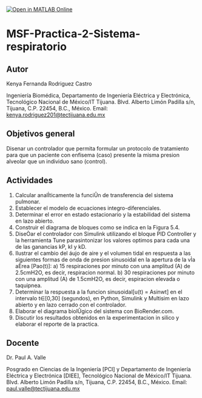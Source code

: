 [![Open in MATLAB Online](https://www.mathworks.com/images/responsive/global/open-in-matlab-online.svg)](https://matlab.mathworks.com/open/github/v1?repo=kenya-rodriguez201/MSF-Practica-2)

# MSF-Practica-2-Sistema-respiratorio
## Autor
Kenya Fernanda Rodriguez Castro 

Ingeniería Biomédica, Departamento de Ingeniería Eléctrica y Electrónica, Tecnológico Nacional de México/IT Tijuana. Blvd. Alberto Limón Padilla s/n, Tijuana, C.P. 22454, B.C., México. Email: kenya.rodriguez201@tectijuana.edu.mx

## Objetivos general
Disenar un controlador que permita formular un protocolo de tratamiento para que un paciente con enfisema (caso) presente la misma presion alveolar que un individuo sano (control).

## Actividades
1. Calcular analÌticamente la funciÛn de transferencia del sistema pulmonar.
2. Establecer el modelo de ecuaciones integro-diferenciales.
3. Determinar el error en estado estacionario y la estabilidad del sistema en lazo abierto.
4. Construir el diagrama de bloques como se indica en la Figura 5.4.
5. DiseÒar el controlador con Simulink utilizando el bloque
PID Controller y la herramienta Tune parasintonizar los valores optimos para cada una de las ganancias kP, kI y kD.
6. Ilustrar el cambio del áujo de aire y el volumen tidal en respuesta a las siguientes formas de onda
de presion sinusoidal en la apertura de la vÌa aÈrea [Pao(t)]:
  a) 15 respiraciones por minuto con una amplitud (A) de 2.5cmH2O, es decir, respiracion normal.
  b) 30 respiraciones por minuto con una amplitud (A) de 1.5cmH2O, es decir, espiracion elevada o taquipnea.
7. Determinar la respuesta a la funcion sinusoidal[u(t) = Asinwt] en el intervalo t∈[0,30] (segundos), en Python, Simulink y Multisim en lazo abierto y en lazo cerrado con el controlador.
8. Elaborar el diagrama biolÛgico del sistema con BioRender.com.
9. Discutir los resultados obtenidos en la experimentacion in silico y elaborar el reporte de la practica.


## Docente
Dr. Paul A. Valle

Posgrado en Ciencias de la Ingeniería [PCI] y Departamento de Ingeniería Eléctrica y Electrónica [DIEE], Tecnológico Nacional de México/IT Tijuana. Blvd. Alberto Limón Padilla s/n, Tijuana, C.P. 22454, B.C., México. Email: paul.valle@tectijuana.edu.mx
